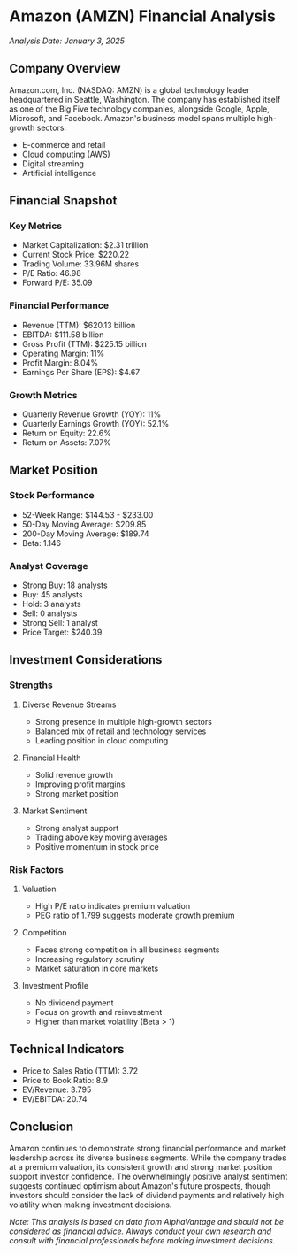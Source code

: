 # Amazon (AMZN) Financial Analysis
*Analysis Date: January 3, 2025*

## Company Overview
Amazon.com, Inc. (NASDAQ: AMZN) is a global technology leader headquartered in Seattle, Washington. The company has established itself as one of the Big Five technology companies, alongside Google, Apple, Microsoft, and Facebook. Amazon's business model spans multiple high-growth sectors:

- E-commerce and retail
- Cloud computing (AWS)
- Digital streaming
- Artificial intelligence

## Financial Snapshot
### Key Metrics
- Market Capitalization: $2.31 trillion
- Current Stock Price: $220.22
- Trading Volume: 33.96M shares
- P/E Ratio: 46.98
- Forward P/E: 35.09

### Financial Performance
- Revenue (TTM): $620.13 billion
- EBITDA: $111.58 billion
- Gross Profit (TTM): $225.15 billion
- Operating Margin: 11%
- Profit Margin: 8.04%
- Earnings Per Share (EPS): $4.67

### Growth Metrics
- Quarterly Revenue Growth (YOY): 11%
- Quarterly Earnings Growth (YOY): 52.1%
- Return on Equity: 22.6%
- Return on Assets: 7.07%

## Market Position
### Stock Performance
- 52-Week Range: $144.53 - $233.00
- 50-Day Moving Average: $209.85
- 200-Day Moving Average: $189.74
- Beta: 1.146

### Analyst Coverage
- Strong Buy: 18 analysts
- Buy: 45 analysts
- Hold: 3 analysts
- Sell: 0 analysts
- Strong Sell: 1 analyst
- Price Target: $240.39

## Investment Considerations

### Strengths
1. Diverse Revenue Streams
   - Strong presence in multiple high-growth sectors
   - Balanced mix of retail and technology services
   - Leading position in cloud computing

2. Financial Health
   - Solid revenue growth
   - Improving profit margins
   - Strong market position

3. Market Sentiment
   - Strong analyst support
   - Trading above key moving averages
   - Positive momentum in stock price

### Risk Factors
1. Valuation
   - High P/E ratio indicates premium valuation
   - PEG ratio of 1.799 suggests moderate growth premium

2. Competition
   - Faces strong competition in all business segments
   - Increasing regulatory scrutiny
   - Market saturation in core markets

3. Investment Profile
   - No dividend payment
   - Focus on growth and reinvestment
   - Higher than market volatility (Beta > 1)

## Technical Indicators
- Price to Sales Ratio (TTM): 3.72
- Price to Book Ratio: 8.9
- EV/Revenue: 3.795
- EV/EBITDA: 20.74

## Conclusion
Amazon continues to demonstrate strong financial performance and market leadership across its diverse business segments. While the company trades at a premium valuation, its consistent growth and strong market position support investor confidence. The overwhelmingly positive analyst sentiment suggests continued optimism about Amazon's future prospects, though investors should consider the lack of dividend payments and relatively high volatility when making investment decisions.

*Note: This analysis is based on data from AlphaVantage and should not be considered as financial advice. Always conduct your own research and consult with financial professionals before making investment decisions.*